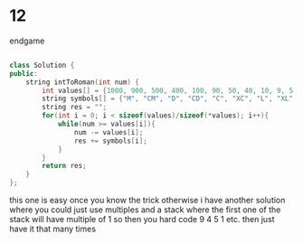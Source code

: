 # 12

endgame 

```c++

class Solution {
public:
    string intToRoman(int num) {    
        int values[] = {1000, 900, 500, 400, 100, 90, 50, 40, 10, 9, 5, 4, 1};
        string symbols[] = {"M", "CM", "D", "CD", "C", "XC", "L", "XL", "X", "IX", "V", "IV", "I"};
        string res = "";
        for(int i = 0; i < sizeof(values)/sizeof(*values); i++){
            while(num >= values[i]){
                num -= values[i];
                res += symbols[i];
            }
        }
        return res;
    }
};
```
this one is easy once you know the trick otherwise i have another solution where you could just use multiples and a stack
where the first one of the stack will have multiple of 1 so then you hard code 9 4 5 1 etc. then just have it that many times
